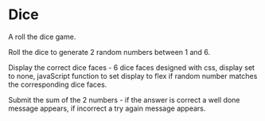 # Dice
A roll the dice game.

Roll the dice to generate 2 random numbers between 1 and 6. 

Display the correct dice faces - 6 dice faces designed with css, display set to none, javaScript function to set display to flex if random number matches the corresponding dice faces. 

Submit the sum of the 2 numbers - if the answer is correct a well done message appears, if incorrect a try again message appears.
